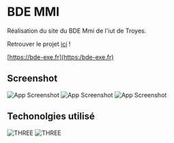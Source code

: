 # BDE MMI

Réalisation du site du BDE Mmi de l'iut de Troyes.

Retrouver le projet [ici](https://bde-exe.fr) ! 

[https://bde-exe.fr](https:/bde-exe.fr)


## Screenshot
![App Screenshot](https://github.com/baptiste-bussiere/webde/blob/v1.3/screenshots/1.png?raw=true)
![App Screenshot](https://github.com/baptiste-bussiere/webde/blob/v1.3/screenshots/2.png?raw=true)
![App Screenshot](https://github.com/baptiste-bussiere/webde/blob/v1.3/screenshots/3.png?raw=true)


## Techonolgies utilisé

![THREE](https://img.shields.io/badge/-JS-000000?logo=javascript&logoColor=white&style=flat-square)
![THREE](https://img.shields.io/badge/-SCSS-CC6699?logo=sass&logoColor=white&style=flat-square)